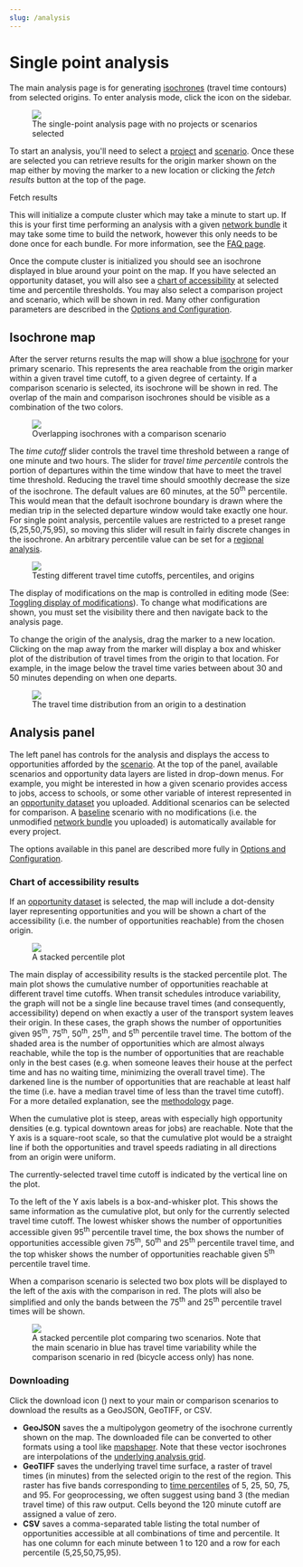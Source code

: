 ```yaml
---
slug: /analysis
---
```


# Single point analysis

The main analysis page is for generating [isochrones](/docs/glossary#isochrone) (travel time contours) from selected origins. To enter analysis mode, click the <i class="fa fa-area-chart"></i> icon on the sidebar. 

<figure>
  <img src="/img/analysis-default-settings.png" />
  <figcaption>The single-point analysis page with no projects or scenarios selected</figcaption>
</figure>

To start an analysis, you'll need to select a [project](/docs/glossary#project) and [scenario](/docs/glossary#scenario). Once these are selected you can retrieve results for the origin marker shown on the map either by moving the marker to a new location or clicking the *fetch results* button at the top of the page. 

<span class="btn btn-info"><i class="fa fa-refresh"></i> Fetch results</span>

This will initialize a compute cluster which may take a minute to start up. 
If this is your first time performing an analysis with a given [network bundle](/docs/glossary#network-bundle) it may take some time to build the network, however this only needs to be done once for each bundle. For more information, see the [FAQ page](/docs/learn-more/faq#why-the-wait).

Once the compute cluster is initialized you should see an isochrone displayed in blue around your point on the map. If you have selected an opportunity dataset, you will also see a [chart of accessibility](#accessibility-chart) at selected time and percentile thresholds. You may also select a comparison project and scenario, which will be shown in red.
Many other configuration parameters are described in the [Options and Configuration](/docs/analysis/configuration).

## Isochrone map

After the server returns results the map will show a blue [isochrone](/docs/glossary#isochrone) for your primary scenario. This represents the area reachable from the origin marker within a given travel time cutoff, to a given degree of certainty. If a comparison scenario is selected, its isochrone will be shown in red. The overlap of the main and comparison isochrones should be visible as a combination of the two colors.

<figure>
  <img src="/img/overlapping-isochrones.png" />
  <figcaption>Overlapping isochrones with a comparison scenario</figcaption>
</figure>

The *time cutoff* slider controls the travel time threshold between a range of one minute and two hours. The slider for *travel time percentile* controls the portion of departures within the time window that have to meet the travel time threshold. 
Reducing the travel time should smoothly decrease the size of the isochrone. 
The default values are 60 minutes, at the 50<sup>th</sup> percentile. This would mean that the default isochrone boundary is drawn where the median trip in the selected departure window would take exactly one hour. 
For single point analysis, percentile values are restricted to a preset range (5,25,50,75,95), so moving this slider will result in fairly discrete changes in the isochrone. An arbitrary percentile value can be set for a [regional analysis](/docs/analysis/regional). 

<figure>
  <img src="/img/travel-time-slider.gif" />
  <figcaption>Testing different travel time cutoffs, percentiles, and origins</figcaption>
</figure>

The display of modifications on the map is controlled in editing mode (See: [Toggling display of modifications](/docs/edit-scenario/usage#toggle-mod-display)). To change what modifications are shown, you must set the visibility there and then navigate back to the analysis page. 

To change the origin of the analysis, drag the marker to a new location. Clicking on the map away from the marker will display a box and whisker plot of the distribution of travel times from the origin to that location. For example, in the image below the travel time varies between about 30 and 50 minutes depending on when one departs.

<figure>
  <img src="/img/destination-travel-time-distribution.png" />
  <figcaption>The travel time distribution from an origin to a destination</figcaption>
</figure>

## Analysis panel

The left panel has controls for the analysis and displays the access to opportunities afforded by the [scenario](/docs/glossary#scenario). At the top of the panel, available scenarios and opportunity data layers are listed in drop-down menus. For example, you might be interested in how a given scenario provides access to jobs, access to schools, or some other variable of interest represented in an [opportunity dataset](/docs/glossary#opportunity-dataset) you uploaded.
Additional scenarios can be selected for comparison. A [baseline](/docs/glossary#baseline-network) scenario with no modifications (i.e. the unmodified [network bundle](/docs/glossary#network-bundle) you uploaded) is automatically available for every project.

The options available in this panel are described more fully in [Options and Configuration](/docs/analysis/configuration).

### Chart of accessibility results
<a name="accessibility-chart"/>

If an [opportunity dataset](/docs/glossary#opportunity-dataset) is selected, the map will include a dot-density layer representing opportunities and you will be shown a chart of the accessibility (i.e. the number of opportunities reachable) from the chosen origin.

<figure>
  <img src="/img/analysis-stacked-percentile.png" />
  <figcaption>A stacked percentile plot</figcaption>
</figure>

The main display of accessibility results is the stacked percentile plot. The main plot shows the cumulative number of opportunities reachable at different travel time cutoffs. When transit schedules introduce variability, the graph will not be a single line because travel times (and consequently, accessibility) depend on when exactly a user of the transport system leaves their origin. In these cases, the graph shows the number of opportunities given 95<sup>th</sup>, 75<sup>th</sup>, 50<sup>th</sup>, 25<sup>th</sup>, and 5<sup>th</sup> percentile travel time. The bottom of the shaded area is the number of opportunities which are almost always reachable, while the top is the number of opportunities that are reachable only in the best cases (e.g. when someone leaves their house at the perfect time and has no waiting time, minimizing the overall travel time). The darkened line is the number of opportunities that are reachable at least half the time (i.e. have a median travel time of less than the travel time cutoff). For a more detailed explanation, see the [methodology](methodology) page.

When the cumulative plot is steep, areas with especially high opportunity densities (e.g. typical downtown areas for jobs) are reachable. Note that the Y axis is a square-root scale, so that the cumulative plot would be a straight line if both the opportunities and travel speeds radiating in all directions from an origin were uniform.

The currently-selected travel time cutoff is indicated by the vertical line on the plot.

To the left of the Y axis labels is a box-and-whisker plot. This shows the same information as the cumulative plot, but only for the currently selected travel time cutoff. The lowest whisker shows the number of opportunities accessible given 95<sup>th</sup> percentile travel time, the box shows the number of opportunities accessible given 75<sup>th</sup>, 50<sup>th</sup> and 25<sup>th</sup> percentile travel time, and the top whisker shows the number of opportunities reachable given 5<sup>th</sup> percentile travel time.

When a comparison scenario is selected two box plots will be displayed to the left of the axis with the comparison in red. The plots will also be simplified and only the bands between the 75<sup>th</sup> and 25<sup>th</sup> percentile travel times will be shown.

<figure>
  <img src="/img/stacked-percentile-comparison.png" />
  <figcaption>A stacked percentile plot comparing two scenarios. Note that the main scenario in blue has travel time variability while the comparison scenario in red (bicycle access only) has none.</figcaption>
</figure>

### Downloading

Click the download icon (<i class="fa fa-download"></i>) next to your main or comparison scenarios to download the results as a GeoJSON, GeoTIFF, or CSV. 

- **GeoJSON** saves the a multipolygon geometry of the isochrone currently shown on the map. The downloaded file can be converted to other formats using a tool like [mapshaper](http://mapshaper.org). Note that these vector isochrones are interpolations of the [underlying analysis grid](/docs/analysis/methodology#spatial-resolution).
- **GeoTIFF** saves the underlying travel time surface, a raster of travel times (in minutes) from the selected origin to the rest of the region. This raster has five bands corresponding to [time percentiles](/docs/analysis/methodology#time-percentile) of 5, 25, 50, 75, and 95. For geoprocessing, we often suggest using band 3 (the median travel time) of this raw output. Cells beyond the 120 minute cutoff are assigned a value of zero. 
- **CSV** saves a comma-separated table listing the total number of opportunities accessible at all combinations of time and percentile. It has one column for each minute between 1 to 120 and a row for each percentile (5,25,50,75,95).
